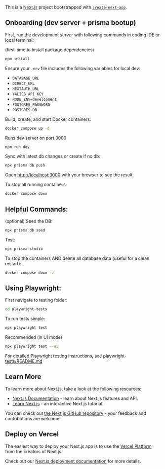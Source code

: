 This is a [Next.js](https://nextjs.org) project bootstrapped with [`create-next-app`](https://nextjs.org/docs/app/api-reference/cli/create-next-app).

## Onboarding (dev server + prisma bootup)

First, run the development server with following commands in coding IDE or local terminal:

(first-time to install package dependencies)

```bash
npm install
```
Ensure your `.env` file includes the following variables for local dev:
- `DATABASE_URL`
- `DIRECT_URL`
- `NEXTAUTH_URL`
- `YALIES_API_KEY`
- `NODE_ENV=development`
- `POSTGRES_PASSWORD`
- `POSTGRES_DB`

Build, create, and start Docker containers:

```bash
docker compose up -d
```
Runs dev server on port 3000

```bash
npm run dev
```
Sync with latest db changes or create if no db:

```bash
npx prisma db push
```

Open [http://localhost:3000](http://localhost:3000) with your browser to see the result.

To stop all running containers:
```bash
docker compose down
```

## Helpful Commands:


(optional) Seed the DB:
```bash
npx prisma db seed
```

Test:

```bash
npx prisma studio
```
To stop the containers AND delete all database data (useful for a clean restart):

```bash
docker-compose down -v
```

## Using Playwright:

First navigate to testing folder:

```bash
cd playwright-tests
```

To run tests simple:

```bash
npx playwright test
```

Recommended (in UI mode)

```bash
npx playwright test --ui
```

For detailed Playwright testing instructions, see [playwright-tests/README.md](./playwright-tests/README.md)

## Learn More

To learn more about Next.js, take a look at the following resources:

- [Next.js Documentation](https://nextjs.org/docs) - learn about Next.js features and API.
- [Learn Next.js](https://nextjs.org/learn) - an interactive Next.js tutorial.

You can check out [the Next.js GitHub repository](https://github.com/vercel/next.js) - your feedback and contributions are welcome!

## Deploy on Vercel

The easiest way to deploy your Next.js app is to use the [Vercel Platform](https://vercel.com/new?utm_medium=default-template&filter=next.js&utm_source=create-next-app&utm_campaign=create-next-app-readme) from the creators of Next.js.

Check out our [Next.js deployment documentation](https://nextjs.org/docs/app/building-your-application/deploying) for more details.
